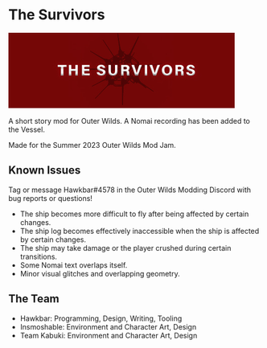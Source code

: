# The Survivors

![A logo depicting a spiky object with text overlaid that says "The Survivors"](logo.jpg)

A short story mod for Outer Wilds. A Nomai recording has been added to the Vessel.

Made for the Summer 2023 Outer Wilds Mod Jam.

## Known Issues

Tag or message Hawkbar#4578 in the Outer Wilds Modding Discord with bug reports or questions!

- The ship becomes more difficult to fly after being affected by certain changes.
- The ship log becomes effectively inaccessible when the ship is affected by certain changes.
- The ship may take damage or the player crushed during certain transitions.
- Some Nomai text overlaps itself.
- Minor visual glitches and overlapping geometry.

## The Team

- Hawkbar: Programming, Design, Writing, Tooling
- Insmoshable: Environment and Character Art, Design
- Team Kabuki: Environment and Character Art, Design
